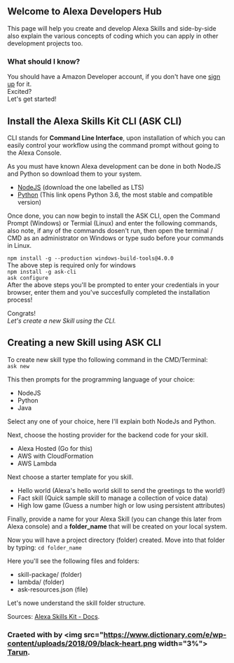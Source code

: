 ## Welcome to Alexa Developers Hub
This page will help you create and develop Alexa Skills and side-by-side also explain the various concepts of coding which you can apply in other development projects too.

### What should I know?
You should have a Amazon Developer account, if you don't have one [sign up](https://developer.amazon.com/) for it.  
Excited?  
Let's get started!

## Install the Alexa Skills Kit CLI (ASK CLI)

CLI stands for **Command Line Interface**, upon installation of which you can easily control your workflow using the command prompt without going to the Alexa Console.

As you must have known Alexa development can be done in both NodeJS and Python so download them to your system.  
- [NodeJS](https://nodejs.org/en/) (download the one labelled as LTS)  
- [Python](https://www.python.org/downloads/release/python-360/) (This link opens Python 3.6, the most stable and compatible version)  

Once done, you can now begin to install the ASK CLI, open the Command Prompt (Windows) or Termial (Linux) and enter the following commands, also note, if any of the commands dosen't run, then open the terminal / CMD as an administrator on Windows or type sudo before your commands in Linux.

```npm install -g --production windows-build-tools@4.0.0```  
   The above step is required only for windows  
```npm install -g ask-cli```  
```ask configure```  
After the above steps you'll be prompted to enter your credentials in your browser, enter them and you've succesfully completed the installation process!

Congrats!  
*Let's create a new Skill using the CLI.*  

## Creating a new Skill using ASK CLI

To create new skill type tho following command in the CMD/Terminal:  
```ask new```

This then prompts for the programming language of your choice:
- NodeJS
- Python
- Java

Select any one of your choice, here I'll explain both NodeJs and Python.  

Next, choose the hosting provider for the backend code for your skill.
- Alexa Hosted (Go for this)
- AWS with CloudFormation	
- AWS Lambda	

Next choose a starter template for you skill.  
- Hello world (Alexa's hello world skill to send the greetings to the world!)
- Fact skill (Quick sample skill to manage a collection of voice data)
- High low game (Guess a number high or low using persistent attributes)

Finally, provide a name for your Alexa Skill (you can change this later from Alexa console) and a **folder_name** that will be created on your local system.

Now you will have a project directory (folder) created. Move into that folder by typing:
```cd folder_name```

Here you'll see the following files and folders:
- skill-package/ (folder)
- lambda/ (folder)
- ask-resources.json (file)

Let's nowe understand the skill folder structure.



Sources: [Alexa Skills Kit - Docs](https://developer.amazon.com/en-US/docs/alexa/smapi/quick-start-alexa-skills-kit-command-line-interface.html).


### Craeted with by <img src="https://www.dictionary.com/e/wp-content/uploads/2018/09/black-heart.png width="3%"> [Tarun](https://github.com/tarunnsingh).